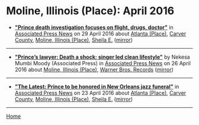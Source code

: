 # Moline, Illinois (Place): April 2016

 - [**"Prince death investigation focuses on flight, drugs, doctor"**](https://apnews.com/175b0bd7f6f641b1b9b90b268bb3375e) in [Associated Press News](https://apnews.com/) on 29 April 2016 about [Atlanta (Place)](../../../topics/place/atlanta/index.md), [Carver County](../../../topics/carver-county/index.md), [Moline, Illinois (Place)](../../../topics/place/moline-illinois/index.md), [Sheila E.](../../../topics/sheila-e/index.md) ([mirror](https://web.archive.org/web/*/https://apnews.com/175b0bd7f6f641b1b9b90b268bb3375e))

----

 - [**"Prince’s lawyer: Death a shock; singer led clean lifestyle"**](https://apnews.com/18fe9c0f0a124d55a91156e8c1865ab6) by Nekesa Mumbi Moody (Associated Press) in [Associated Press News](https://apnews.com/) on 26 April 2016 about [Moline, Illinois (Place)](../../../topics/place/moline-illinois/index.md), [Warner Bros. Records](../../../topics/warner-bros-records/index.md) ([mirror](https://web.archive.org/web/*/https://apnews.com/18fe9c0f0a124d55a91156e8c1865ab6))

----

 - [**"The Latest: Prince to be honored in New Orleans jazz funeral"**](https://apnews.com/2bff71641de848cdb8d414528b9686a5) in [Associated Press News](https://apnews.com/) on 23 April 2016 about [Atlanta (Place)](../../../topics/place/atlanta/index.md), [Carver County](../../../topics/carver-county/index.md), [Moline, Illinois (Place)](../../../topics/place/moline-illinois/index.md), [Sheila E.](../../../topics/sheila-e/index.md) ([mirror](https://web.archive.org/web/*/https://apnews.com/2bff71641de848cdb8d414528b9686a5))

----

[Home](./)
